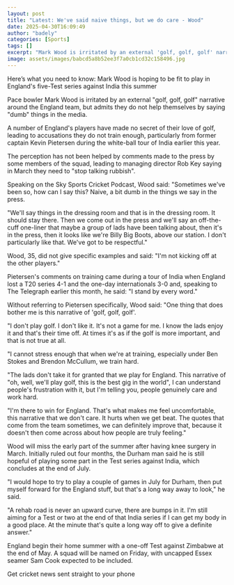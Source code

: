```yaml
---
layout: post
title: "Latest: We've said naive things, but we do care - Wood"
date: 2025-04-30T16:09:49
author: "badely"
categories: [Sports]
tags: []
excerpt: "Mark Wood is irritated by an external 'golf, golf, golf' narrative around the England team, but admits they do not help themselves."
image: assets/images/babcd5a8b52ee3f7a0cb1cd32c158496.jpg
---
```


Here’s what you need to know: Mark Wood is hoping to be fit to play in England's five-Test series against India this summer

Pace bowler Mark Wood is irritated by an external "golf, golf, golf" narrative around the England team, but admits they do not help themselves by saying "dumb" things in the media.

A number of England's players have made no secret of their love of golf, leading to accusations they do not train enough, particularly from former captain Kevin Pietersen during the white-ball tour of India earlier this year.

The perception has not been helped by comments made to the press by some members of the squad, leading to managing director Rob Key saying in March they need to "stop talking rubbish".

Speaking on the Sky Sports Cricket Podcast, Wood said: "Sometimes we've been so, how can I say this? Naive, a bit dumb in the things we say in the press.

"We'll say things in the dressing room and that is in the dressing room. It should stay there. Then we come out in the press and we'll say an off-the-cuff one-liner that maybe a group of lads have been talking about, then it's in the press, then it looks like we're Billy Big Boots, above our station. I don't particularly like that. We've got to be respectful."

Wood, 35, did not give specific examples and said: "I'm not kicking off at the other players."

Pietersen's comments on training came during a tour of India when England lost a T20 series 4-1 and the one-day internationals 3-0 and, speaking to The Telegraph earlier this month, he said: "I stand by every word."

Without referring to Pietersen specifically, Wood said: "One thing that does bother me is this narrative of 'golf, golf, golf'.

"I don't play golf. I don't like it. It's not a game for me. I know the lads enjoy it and that's their time off. At times it's as if the golf is more important, and that is not true at all.

"I cannot stress enough that when we're at training, especially under Ben Stokes and Brendon McCullum, we train hard.

"The lads don't take it for granted that we play for England. This narrative of "oh, well, we'll play golf, this is the best gig in the world", I can understand people's frustration with it, but I'm telling you, people genuinely care and work hard.

"I'm there to win for England. That's what makes me feel uncomfortable, this narrative that we don't care. It hurts when we get beat. The quotes that come from the team sometimes, we can definitely improve that, because it doesn't then come across about how people are truly feeling."

Wood will miss the early part of the summer after having knee surgery in March. Initially ruled out four months, the Durham man said he is still hopeful of playing some part in the Test series against India, which concludes at the end of July.

"I would hope to try to play a couple of games in July for Durham, then put myself forward for the England stuff, but that's a long way away to look," he said.

"A rehab road is never an upward curve, there are bumps in it. I'm still aiming for a Test or two at the end of that India series if I can get my body in a good place. At the minute that's quite a long way off to give a definite answer."

England begin their home summer with a one-off Test against Zimbabwe at the end of May. A squad will be named on Friday, with uncapped Essex seamer Sam Cook expected to be included.

Get cricket news sent straight to your phone

